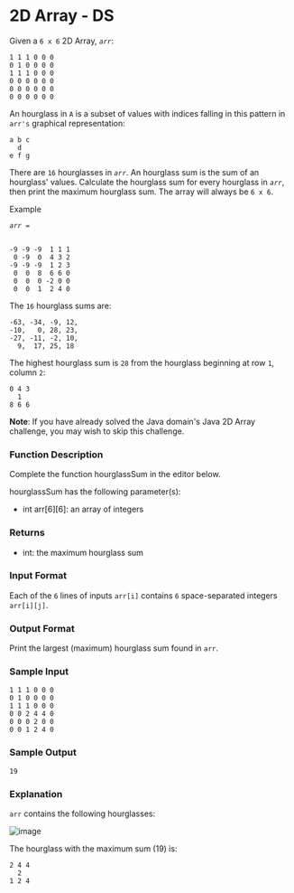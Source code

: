 # 2D Array - DS

Given a `6 x 6` 2D Array, _`arr`_:
````
1 1 1 0 0 0
0 1 0 0 0 0
1 1 1 0 0 0
0 0 0 0 0 0
0 0 0 0 0 0
0 0 0 0 0 0
````
An hourglass in `A` is a subset of values with indices falling in this pattern in `arr's` graphical representation:
````
a b c
  d
e f g
````
There are `16` hourglasses in _`arr`_. An hourglass sum is the sum of an hourglass' values. Calculate the hourglass sum for every hourglass in _`arr`_, then print the maximum hourglass sum. The array will always be `6 x 6`.

Example

_`arr =`_
````

-9 -9 -9  1 1 1 
 0 -9  0  4 3 2
-9 -9 -9  1 2 3
 0  0  8  6 6 0
 0  0  0 -2 0 0
 0  0  1  2 4 0
````
The `16` hourglass sums are:
````
-63, -34, -9, 12, 
-10,   0, 28, 23, 
-27, -11, -2, 10, 
  9,  17, 25, 18
````
The highest hourglass sum is `28` from the hourglass beginning at row `1`, column `2`:
````
0 4 3
  1
8 6 6
````
__Note__: If you have already solved the Java domain's Java 2D Array challenge, you may wish to skip this challenge.

### Function Description

Complete the function hourglassSum in the editor below.

hourglassSum has the following parameter(s):

- int arr[6][6]: an array of integers

### Returns

- int: the maximum hourglass sum

### Input Format

Each of the `6` lines of inputs `arr[i]` contains `6` space-separated integers `arr[i][j]`.

### Output Format

Print the largest (maximum) hourglass sum found in `arr`.

### Sample Input
````
1 1 1 0 0 0
0 1 0 0 0 0
1 1 1 0 0 0
0 0 2 4 4 0
0 0 0 2 0 0
0 0 1 2 4 0
````
### Sample Output
````
19
````
### Explanation

`arr` contains the following hourglasses:

<img src="https://s3.amazonaws.com/hr-assets/0/1534256743-35b846ad4a-hourglasssum.png" alt="image" title="">

The hourglass with the maximum sum (19) is:
````
2 4 4
  2
1 2 4
````